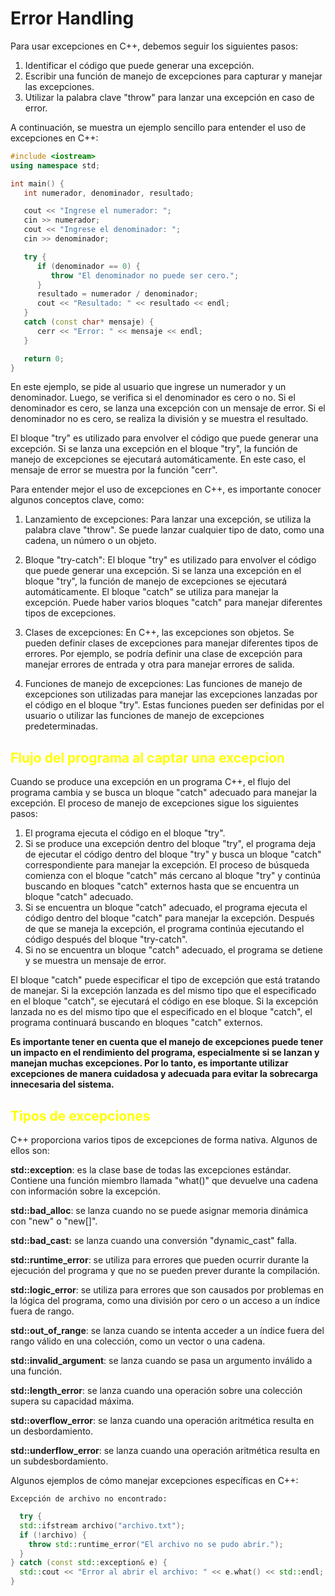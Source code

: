 # Error Handling

Para usar excepciones en C++, debemos seguir los siguientes pasos:

1. Identificar el código que puede generar una excepción.
2. Escribir una función de manejo de excepciones para capturar y manejar las excepciones.
3. Utilizar la palabra clave "throw" para lanzar una excepción en caso de error.

A continuación, se muestra un ejemplo sencillo para entender el uso de excepciones en C++:

```C++
#include <iostream>
using namespace std;

int main() {
   int numerador, denominador, resultado;

   cout << "Ingrese el numerador: ";
   cin >> numerador;
   cout << "Ingrese el denominador: ";
   cin >> denominador;

   try {
      if (denominador == 0) {
         throw "El denominador no puede ser cero.";
      }
      resultado = numerador / denominador;
      cout << "Resultado: " << resultado << endl;
   }
   catch (const char* mensaje) {
      cerr << "Error: " << mensaje << endl;
   }

   return 0;
}
```

En este ejemplo, se pide al usuario que ingrese un numerador y un denominador. Luego, se verifica si el denominador es cero o no. Si el denominador es cero, se lanza una excepción con un mensaje de error. Si el denominador no es cero, se realiza la división y se muestra el resultado.

El bloque "try" es utilizado para envolver el código que puede generar una excepción. Si se lanza una excepción en el bloque "try", la función de manejo de excepciones se ejecutará automáticamente. En este caso, el mensaje de error se muestra por la función "cerr".

Para entender mejor el uso de excepciones en C++, es importante conocer algunos conceptos clave, como:

1. Lanzamiento de excepciones: Para lanzar una excepción, se utiliza la palabra clave "throw". Se puede lanzar cualquier tipo de dato, como una cadena, un número o un objeto.

2. Bloque "try-catch": El bloque "try" es utilizado para envolver el código que puede generar una excepción. Si se lanza una excepción en el bloque "try", la función de manejo de excepciones se ejecutará automáticamente. El bloque "catch" se utiliza para manejar la excepción. Puede haber varios bloques "catch" para manejar diferentes tipos de excepciones.

3. Clases de excepciones: En C++, las excepciones son objetos. Se pueden definir clases de excepciones para manejar diferentes tipos de errores. Por ejemplo, se podría definir una clase de excepción para manejar errores de entrada y otra para manejar errores de salida.

4. Funciones de manejo de excepciones: Las funciones de manejo de excepciones son utilizadas para manejar las excepciones lanzadas por el código en el bloque "try". Estas funciones pueden ser definidas por el usuario o utilizar las funciones de manejo de excepciones predeterminadas.

## <span style='color: yellow;'>Flujo del programa al captar una excepcion <span>

Cuando se produce una excepción en un programa C++, el flujo del programa cambia y se busca un bloque "catch" adecuado para manejar la excepción. El proceso de manejo de excepciones sigue los siguientes pasos:

1. El programa ejecuta el código en el bloque "try".
2. Si se produce una excepción dentro del bloque "try", el programa deja de ejecutar el código dentro del bloque "try" y busca un bloque "catch" correspondiente para manejar la excepción. El proceso de búsqueda comienza con el bloque "catch" más cercano al bloque "try" y continúa buscando en bloques "catch" externos hasta que se encuentra un bloque "catch" adecuado.
3. Si se encuentra un bloque "catch" adecuado, el programa ejecuta el código dentro del bloque "catch" para manejar la excepción. Después de que se maneja la excepción, el programa continúa ejecutando el código después del bloque "try-catch".
4. Si no se encuentra un bloque "catch" adecuado, el programa se detiene y se muestra un mensaje de error.

El bloque "catch" puede especificar el tipo de excepción que está tratando de manejar. Si la excepción lanzada es del mismo tipo que el especificado en el bloque "catch", se ejecutará el código en ese bloque. Si la excepción lanzada no es del mismo tipo que el especificado en el bloque "catch", el programa continuará buscando en bloques "catch" externos.

**Es importante tener en cuenta que el manejo de excepciones puede tener un impacto en el rendimiento del programa, especialmente si se lanzan y manejan muchas excepciones. Por lo tanto, es importante utilizar excepciones de manera cuidadosa y adecuada para evitar la sobrecarga innecesaria del sistema.**

## <span style='color: yellow;'>Tipos de excepciones </span>

C++ proporciona varios tipos de excepciones de forma nativa. Algunos de ellos son:

**std::exception**: es la clase base de todas las excepciones estándar. Contiene una función miembro llamada "what()" que devuelve una cadena con información sobre la excepción.

**std::bad_alloc**: se lanza cuando no se puede asignar memoria dinámica con "new" o "new[]".

**std::bad_cast:** se lanza cuando una conversión "dynamic_cast" falla.

**std::runtime_error**: se utiliza para errores que pueden ocurrir durante la ejecución del programa y que no se pueden prever durante la compilación.

**std::logic_error**: se utiliza para errores que son causados por problemas en la lógica del programa, como una división por cero o un acceso a un índice fuera de rango.

**std::out_of_range**: se lanza cuando se intenta acceder a un índice fuera del rango válido en una colección, como un vector o una cadena.

**std::invalid_argument**: se lanza cuando se pasa un argumento inválido a una función.

**std::length_error**: se lanza cuando una operación sobre una colección supera su capacidad máxima.

**std::overflow_error**: se lanza cuando una operación aritmética resulta en un desbordamiento.

**std::underflow_error**: se lanza cuando una operación aritmética resulta en un subdesbordamiento.

Algunos ejemplos de cómo manejar excepciones específicas en C++:

`Excepción de archivo no encontrado:`


```C++
  try {
  std::ifstream archivo("archivo.txt");
  if (!archivo) {
    throw std::runtime_error("El archivo no se pudo abrir.");
  }
} catch (const std::exception& e) {
  std::cout << "Error al abrir el archivo: " << e.what() << std::endl;
}
```


